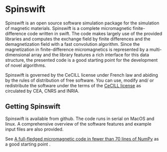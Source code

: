 # Spinswift
Spinswift is an open source software simulation package for the simulation of magnetic materials. Spinswift is a complete micromagnetic finite-difference code written in swift. The code makes largely use of the provided libraries and computes the exchange field by finite differences and the demagnetization field with a fast convolution algorithm. Since the magnetization in finite-difference micromagnetics is represented by a multi-dimensional array and the library features a rich interface for this data structure, the presented code is a good starting point for the development of novel algorithms.

Spinswift is governed by the CeCILL license under French law and abiding by the rules of distribution of free software. You can use, modify and/ or redistribute the software under the terms of the [CeCILL license](http://www.cecill.info) as circulated by CEA, CNRS and INRIA.

## Getting Spinswift
Spinswift is available from github. The code runs in serial on MacOS and linux. A comprehensive overview of the software features and example input files are also provided.

See [A full-fledged micromagnetic code in fewer than 70 lines of NumPy](http://dx.doi.org/10.1016/j.jmmm.2015.03.081) as a good starting point .
